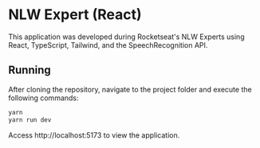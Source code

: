 # NLW Expert (React)

This application was developed during Rocketseat's NLW Experts using React, TypeScript, Tailwind, and the SpeechRecognition API.

## Running

After cloning the repository, navigate to the project folder and execute the following commands:

```sh
yarn
yarn run dev
```

Access http://localhost:5173 to view the application.
